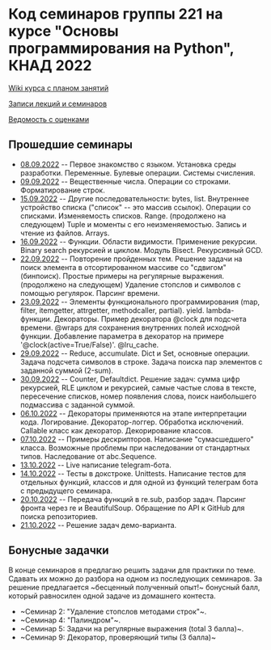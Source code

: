 # Код семинаров группы 221 на курсе "Основы программирования на Python", КНАД 2022

[Wiki курса с планом занятий](http://wiki.cs.hse.ru/%D0%9F%D1%80%D0%BE%D0%B3%D1%80%D0%B0%D0%BC%D0%BC%D0%B8%D1%80%D0%BE%D0%B2%D0%B0%D0%BD%D0%B8%D0%B5_%D0%BD%D0%B0_Python_%D0%9A%D0%9D%D0%90%D0%94_22/23)

[Записи лекций и семинаров](https://disk.yandex.ru/d/a8pqUSkd94Ehyg)

[Ведомость с оценками](https://docs.google.com/spreadsheets/d/1bai8MBrcFtNN8bbMRXEirJc3a-NHUZONeXtsTF77pSU/edit?usp=sharing)

## Прошедшие семинары
- [08.09.2022](seminar_1_intro.ipynb) -- Первое знакомство с языком. Установка среды разработки. Переменные. Булевые операции. Системы счисления.
- [09.09.2022](seminar_2_strings.ipynb) -- Вещественные числа. Операции со строками. Форматирование строк.
- [15.09.2022](seminar_3_sequences.ipynb) -- Другие последовательности: bytes, list. Внутреннее устройство списка ("список" -- это массив ссылок). Операции со списками. Изменяемость списков. Range. (продолжено на следующем) Tuple и моменты с его неизменяемостью. Запись и чтение из файлов. Arrays. 
- [16.09.2022](seminar_4_func_basics.ipynb) -- Функции. Области видимости. Применение рекурсии. Binary search рекурсией и циклом. Модуль Bisect. Рекурсивный GCD.
- [22.09.2022](seminar_5_regexp.ipynb) -- Повторение пройденных тем. Решение задачи на поиск элемента в отсортированном массиве со "сдвигом" (бинпоиск). Простые примеры на регулярные выражения. (продолжено на следующем) Удаление стопслов и символов с помощью регулярок. Парсинг времени. 
- [23.09.2022](seminar_6_decorators.ipynb) -- Элементы функционального программирования (map, filter, itemgetter, attrgetter, methodcaller, partial). yield. lambda-функции. Декораторы. Пример декоратора @clock для подсчета времени. @wraps для сохранения внутренних полей исходной функции. Добавление параметра в декоратор на примере '@clock(active=True/False)'. @lru_cache.
- [29.09.2022](seminar_7_dicts.ipynb) -- Reduce, accumulate. Dict и Set, основные операции. Задача подсчета символов в строке. Задача поиска пар элементов с заданной суммой (2-sum).
- [30.09.2022](seminar_8_various.ipynb) -- Counter, Defaultdict. Решение задач: сумма цифр рекурсией, RLE циклом и рекурсией, самые частые слова в тексте, пересечение списков, номер появления слова, поиск наибольшего подмассива с заданной суммой.
- [06.10.2022](seminar_9_classes_decos.ipynb) -- Декораторы применяются на этапе интерпретации кода. Логирование. Декоратор-логгер. Обработка исключений. Callable класс как декоратор. Декорирование классов.
- [07.10.2022](seminar_10_oops.ipynb) -- Примеры дескрипторов. Написание "сумасшедшего" класса. Возможные проблемы при наследовании от стандартных типов. Наследование от abc.Sequence.
- [13.10.2022](seminar_11_telegram.ipynb) -- Live написание telegram-бота.
- [14.10.2022](seminar_12_testing.ipynb) -- Тесты в докстроке. Unittests. Написание тестов для отдельных функций, классов и для одной из функций телеграм бота с предыдущего семинара.
- [20.10.2022](seminar_13_parsing.ipynb) -- Передача функций в re.sub, разбор задач. Парсинг фронта через re и BeautifulSoup. Обращение по API к GitHub для поиска репозиториев. 
- [21.10.2022](seminar_14_pre_exam.ipynb) -- Решение задач демо-варианта.



## Бонусные задачки
В конце семинаров я предлагаю решить задачи для практики по теме. Сдавать их можно до разбора на одном из последующих семинаров. 
За решение предлагается ~бесценный полученный опыт!~ бонусный балл, который равносилен одной задаче из домашнего контеста.

- ~Семинар 2: "Удаление стопслов методами строк"~.
- ~Семинар 4: "Палиндром"~.
- ~Семинар 5: Задачи на регулярные выражения (total 3 балла)~.
- ~Семинар 9: Декоратор, проверяющий типы (3 балла)~


